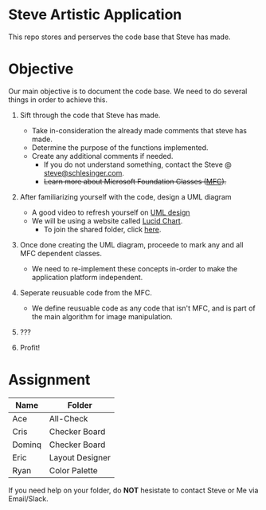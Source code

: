 # Steve Artistic Application
This repo stores and perserves the code base that Steve has made.

# Objective
Our main objective is to document the code base. We need to do several things in order to achieve this.

1. Sift through the code that Steve has made.
   * Take in-consideration the already made comments that steve has made.
   * Determine the purpose of the functions implemented.
   * Create any additional comments if needed.
     * If you do not understand something, contact the Steve @ steve@schlesinger.com.
     * ~~Learn more about Microsoft Foundation Classes ([MFC](https://docs.microsoft.com/en-us/cpp/mfc/mfc-and-atl?view=vs-2017)).~~
     
2. After familiarizing yourself with the code, design a UML diagram
   * A good video to refresh yourself on [UML design](https://youtu.be/UI6lqHOVHic)
   * We will be using a website called [Lucid Chart](https://www.lucidchart.com).
     * To join the shared folder, click [here](https://www.lucidchart.com/invitations/accept/6d9d669d-ffb6-4e61-8638-076e51d3de2d).
     
3. Once done creating the UML diagram, proceede to mark any and all MFC dependent classes.
   * We need to re-implement these concepts in-order to make the application platform independent.
   
4. Seperate reusuable code from the MFC.
   * We define reusuable code as any code that isn't MFC, and is part of the main algorithm for image manipulation.
   
5. ???

6. Profit!
 
 # Assignment
|Name   |Folder         |
|-------|---------------|
|Ace    |All-Check      |
|Cris   |Checker Board  |
|Dominq |Checker Board  |
|Eric   |Layout Designer|
|Ryan   |Color Palette  |

If you need help on your folder, do **NOT** hesistate to contact Steve or Me via Email/Slack.

